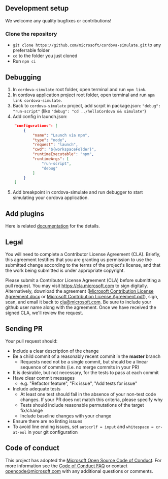 ## Development setup

We welcome any quality bugfixes or contributions!

### Clone the repository

- `git clone https://github.com/microsoft/cordova-simulate.git` to any preferrable folder
- `cd` to the folder you just cloned
- Run `npm ci`

## Debugging

1. In `cordova-simulate` root folder, open terminal and run `npm link`.
2. In cordova application project root folder, open terminal and run `npm link cordova-simulate`.
3. Back to `cordova-simulate` project, add scrpit in package.json: `"debug": "run-script"` (like `"debug": "cd ../helloCordova && simulate"`)
4. Add config in launch.json:
```json
	"configurations": [
	    {
	        "name": "Launch via npm",
	        "type": "node",
	        "request": "launch",
	        "cwd": "${workspaceFolder}",
	        "runtimeExecutable": "npm",
	        "runtimeArgs": [
	            "run-script",
	            "debug"
	        ]
	    }
	]
```
5. Add breakpoint in cordova-simulate and run debugger to start simulating your cordova application.


## Add plugins

Here is related [documentation](https://github.com/microsoft/cordova-simulate/blob/master/README.md#adding-simulation-support-to-plugins) for the details.

## Legal

You will need to complete a Contributor License Agreement (CLA). Briefly, this agreement testifies that you are granting us permission to use the submitted change according to the terms of the project's license, and that the work being submitted is under appropriate copyright.

Please submit a Contributor License Agreement (CLA) before submitting a pull request. You may visit https://cla.microsoft.com to sign digitally. Alternatively, download the agreement ([Microsoft Contribution License Agreement.docx](https://www.codeplex.com/Download?ProjectName=typescript&DownloadId=822190) or [Microsoft Contribution License Agreement.pdf](https://www.codeplex.com/Download?ProjectName=typescript&DownloadId=921298)), sign, scan, and email it back to <cla@microsoft.com>. Be sure to include your github user name along with the agreement. Once we have received the signed CLA, we'll review the request.

## Sending PR

Your pull request should:

- Include a clear description of the change
- Be a child commit of a reasonably recent commit in the **master** branch
  - Requests need not be a single commit, but should be a linear sequence of commits (i.e. no merge commits in your PR)
- It is desirable, but not necessary, for the tests to pass at each commit
- Have clear commit messages
  - e.g. "Refactor feature", "Fix issue", "Add tests for issue"
- Include adequate tests
  - At least one test should fail in the absence of your non-test code changes. If your PR does not match this criteria, please specify why
  - Tests should include reasonable permutations of the target fix/change
  - Include baseline changes with your change
- Ensure there are no linting issues
- To avoid line ending issues, set `autocrlf = input` and `whitespace = cr-at-eol` in your git configuration

## Code of conduct

This project has adopted the [Microsoft Open Source Code of Conduct](https://opensource.microsoft.com/codeofconduct/). For more information see the [Code of Conduct FAQ](https://opensource.microsoft.com/codeofconduct/faq/) or contact [opencode@microsoft.com](mailto:opencode@microsoft.com) with any additional questions or comments.